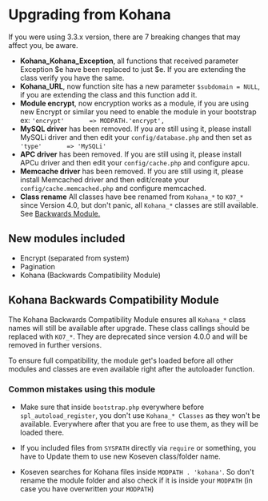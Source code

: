 # Upgrading from Kohana

If you were using 3.3.x version, there are 7 breaking changes that may affect you, be aware.

- **Kohana_Kohana_Exception**, all functions that received parameter Exception $e have been replaced to just $e. If you are extending the class verify you have the same.
- **Kohana_URL**, now function site has a new parameter `$subdomain = NULL`, if you are extending the class and this function add it.
- **Module encrypt**, now encryption works as a module, if you are using new Encrypt or similar you need to enable the module in your bootstrap ex: `'encrypt'       => MODPATH.'encrypt',` 
- **MySQL driver** has been removed. If you are still using it, please install MySQLi driver and then edit your `config/database.php` and then set as `'type'       => 'MySQLi'`
- **APC driver** has been removed. If you are still using it, please install APCu driver and then edit your `config/cache.php` and configure apcu.
- **Memcache driver** has been removed. If you are still using it, please install Memcached driver and then edit/create your `config/cache.memcached.php` and configure memcached.
- **Class rename** All classes have bee renamed from `Kohana_*` to `KO7_*` since Version 4.0, but don't panic, all `Kohana_*` classes are still available. See [Backwards Module.](#kohana-backwards-compatibility-module)

## New modules included

- Encrypt (separated from system)
- Pagination
- Kohana (Backwards Compatibility Module)


## Kohana Backwards Compatibility Module
The Kohana Backwards Compatibility Module ensures all `Kohana_*` class names will still be available after upgrade. These class callings should be replaced with `KO7_*`. They are deprecated since version 4.0.0 and will be removed in further versions.

To ensure full compatibility, the module get's loaded before all other modules and classes are even available right after the autoloader function.

### Common mistakes using this module

- Make sure that inside `bootstrap.php` everywhere before `spl_autoload_register`, you don't use `Kohana_* Classes` as they won't be available.
Everywhere after that you are free to use them, as they will be loaded there.

- If you included files from `SYSPATH` directly via `require` or something, you have to Update them to use new Koseven class/folder name.

- Koseven searches for Kohana files inside `MODPATH . 'kohana'`. So don't rename the module folder and also check if it is inside your `MODPATH` (in case you have overwritten your `MODPATH`)
